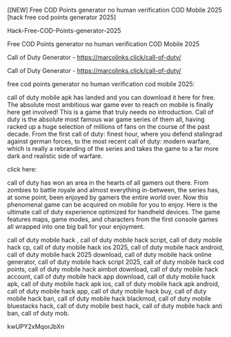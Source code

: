 [[NEW] Free COD Points generator no human verification COD Mobile 2025 [hack free cod points generator 2025]

Hack-Free-COD-Points-generator-2025

Free COD Points generator no human verification COD Mobile 2025

Call of Duty Generator - https://marcolinks.click/call-of-duty/

Call of Duty Generator - https://marcolinks.click/call-of-duty/

free cod points generator no human verification cod mobile 2025:

call of duty mobile apk has landed and you can download it here for free. The absolute most ambitious war game ever to reach on mobile is finally here  get involved! This is a game that truly needs no introduction. Call of duty is the absolute most famous war game series of them all, having racked up a huge selection of millions of fans on the course of the past decade. From the first call of duty: finest hour, where you defend stalingrad against german forces, to the most recent call of duty: modern warfare, which is really a rebranding of the series and takes the game to a far more dark and realistic side of warfare.

click here:

call of duty has won an area in the hearts of all gamers out there. From zombies to battle royale and almost everything in-between, the series has, at some point, been enjoyed by gamers the entire world over. Now this phenomenal game can be acquired on mobile for you to enjoy. Here is the ultimate call of duty experience optimized for handheld devices. The game features maps, game modes, and characters from the first console games  all wrapped into one big ball for your enjoyment.

call of duty mobile hack , call of duty mobile hack script, call of duty mobile hack cp, call of duty mobile hack ios 2025, call of duty mobile hack android, call of duty mobile hack 2025 download, call of duty mobile hack online generator, call of duty mobile hack script 2025, call of duty mobile hack cod points, call of duty mobile hack aimbot download, call of duty mobile hack account, call of duty mobile hack app download, call of duty mobile hack apk, call of duty mobile hack apk ios, call of duty mobile hack apk android, call of duty mobile hack app, call of duty mobile hack buy, call of duty mobile hack ban, call of duty mobile hack blackmod, call of duty mobile bluestacks hack, call of duty mobile best hack, call of duty mobile hack anti ban, call of duty mob.

kwUPY2xMqorJbXn


